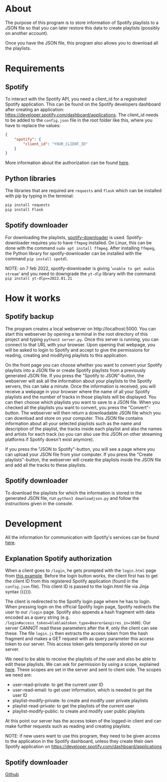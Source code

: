 # About
The purpose of this program is to store information of Spotify playlists to a JSON file so that you can later restore this data to create playlists (possibly on another account).

Once you have the JSON file, this program also allows you to download all the playlists.

# Requirements
## Spotify
To interact with the Spotify API, you need a client_id for a registrated Spotify application. This can be found on the Spotify developers dashboard after creating an application: https://developer.spotify.com/dashboard/applications. The client_id needs to be added to the `config.json` file in the root folder like this, where you have to replace the values:
```json
{
    "spotify": {
        "client_id": "YOUR_CLIENT_ID"
    }
}
```
More information about the authorization can be found [here](https://developer.spotify.com/documentation/general/guides/authorization-guide/).

## Python libraries
The libraries that are required are `requests` and `flask` which can be installed with pip by typing in the terminal:
```bash
pip install requests
pip install Flask
```

## Spotify downloader
For downloading the playlists, [spotify-downloader](https://github.com/spotDL/spotify-downloader) is used. Spotify-downloader requires you to have `ffmpeg` installed. On Linux, this can be done with the command `sudo apt install ffmpeg`. After installing `ffmpeg`, the Python library for spotify-downloader can be installed with the command  `pip install spotdl`.

NOTE: on 7 feb 2022, spotify-downloader is giving '`unable to get audio stream`' and you need to downgrade the `yt-dlp` library with the command: `pip install yt-dlp==2022.01.21`

# How it works
## Spotify backup
The program creates a local webserver on http://localhost:5000. You can start this webserver by opening a terminal in the root directory of this project and typing `python3 server.py`. Once this server is running, you can connect to that URL with your browser. Upon opening that webpage, you will be asked to login to Spotify and accept to give the permissions for reading, creating and modifying playlists to this application.

On the front page you can choose whether you want to convert your Spotify playlists into a JSON file or create Spotify playlists from a previously generated JSON file. If you press the "Spotify to JSON"-button, the webserver will ask all the information about your playlists to the Spotify servers, this can take a minute. Once the information is received, you will receive a webpage in your browser where the name of all your Spotify playlists and the number of tracks in those playlists will be displayed. You can then choose which playlists you want to save to a JSON file. When you checked all the playlists you want to convert, you press the "Convert"-button. The webserver will then return a downloadable JSON file which you can download and store on your computer. This JSON file contains information about all your selected playlists such as the name and description of the playlist, the tracks inside each playlist and also the names and artists for each track (so you can also use this JSON on other streaming platforms if Spotify doesn't exist anymore).

If you press the "JSON to Spotify"-button, you will see a page where you can upload your JSON file from your computer. If you press the "Create playlists"-button, the webserver will create the playlists inside the JSON file and add all the tracks to these playlists.

## Spotify downloader
To download the playlists for which the information is stored in the generated JSON file, run `python3 downloadjson.py` and follow the instructions given in the console.

# Development
All the information for communication with Spotify's services can be found [here](https://developer.spotify.com/documentation/web-api/).

## Explanation Spotify authorization
When a client goes to `/login`, he gets prompted with the `login.html` page from [this example](https://github.com/spotify/web-api-auth-examples/blob/master/implicit_grant/templates/index.html). Before the login button works, the client first has to get the client ID from this registered Spotify application (found in the `config.json` file). This client ID is passed to the login.html file via Jinja syntax ({{}}).

The client is redirected to the Spotify login page where he has to login. When pressing login on the official Spotify login page, Spotify redirects the user to our `/login` page. Spotify also appends a hash fragment with data encoded as a query string (e.g. `/login#access_token=blabla&token_type=Bearer&expires_in=3600`). Our server CANNOT read these parameters after the #, only the client can see these. The file `login.js` then extracts the access token from the hash fragment and makes a GET request with as query parameter this access token to our server. This access token gets temporarily stored on our server.

We need to be able to receive the playlists of the user and also be able to edit these playlists. We can ask for permission by using a scope, explained [here](https://developer.spotify.com/documentation/general/guides/authorization/scopes/). These scopes are set in the server and sent to client side. The scopes we need are:
- user-read-private: to get the current user ID
- user-read-email: to get user information, which is needed to get the user ID
- playlist-modify-private: to create and modify user private playlists
- playlist-read-private: to get the playlists of the current user
- playlist-modify-public: to create and modify user public playlists

At this point our server has the access token of the logged-in client and can make further requests such as reading and creating playlists.

NOTE: if new users want to use this program, they need to be given access to the application in the Spotify dashboard, unless they create their own Spotify application on https://developer.spotify.com/dashboard/applications

## Spotify downloader
[Github](https://github.com/spotDL/spotify-downloader)